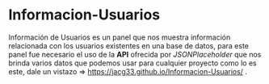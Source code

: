 # Informacion-Usuarios

Información de Usuarios es un panel que nos muestra información relacionada con los usuarios existentes en una base de datos, para este panel fue necesario el uso de la **API** ofrecida por *JSONPlaceholder* que nos brinda varios datos que podemos usar para cualquier proyecto como lo  es este, dale un vistazo => https://jacg33.github.io/Informacion-Usuarios/ .
